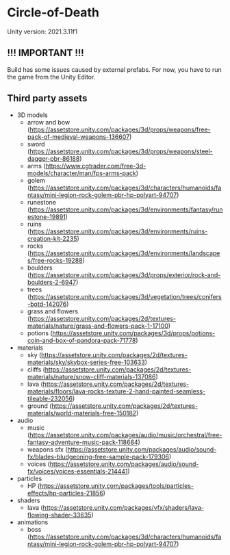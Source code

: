 # Circle-of-Death

Unity version: 2021.3.11f1

## !!! IMPORTANT !!!
Build has some issues caused by external prefabs. For now, you have to run the game from the Unity Editor.

## Third party assets
- 3D models
    - arrow and bow (https://assetstore.unity.com/packages/3d/props/weapons/free-pack-of-medieval-weapons-136607)
    - sword (https://assetstore.unity.com/packages/3d/props/weapons/steel-dagger-pbr-86188)
    - arms (https://www.cgtrader.com/free-3d-models/character/man/fps-arms-pack)
    - golem (https://assetstore.unity.com/packages/3d/characters/humanoids/fantasy/mini-legion-rock-golem-pbr-hp-polyart-94707)
    - runestone (https://assetstore.unity.com/packages/3d/environments/fantasy/runestone-19891)
    - ruins (https://assetstore.unity.com/packages/3d/environments/ruins-creation-kit-2235)
    - rocks (https://assetstore.unity.com/packages/3d/environments/landscapes/free-rocks-19288)
    - boulders (https://assetstore.unity.com/packages/3d/props/exterior/rock-and-boulders-2-6947)
    - trees (https://assetstore.unity.com/packages/3d/vegetation/trees/conifers-botd-142076)
    - grass and flowers (https://assetstore.unity.com/packages/2d/textures-materials/nature/grass-and-flowers-pack-1-17100)
    - potions (https://assetstore.unity.com/packages/3d/props/potions-coin-and-box-of-pandora-pack-71778)
- materials
    - sky (https://assetstore.unity.com/packages/2d/textures-materials/sky/skybox-series-free-103633)
    - cliffs (https://assetstore.unity.com/packages/2d/textures-materials/nature/snow-cliff-materials-137086)
    - lava (https://assetstore.unity.com/packages/2d/textures-materials/floors/lava-rocks-texture-2-hand-painted-seamless-tileable-232056)
    - ground (https://assetstore.unity.com/packages/2d/textures-materials/world-materials-free-150182)
- audio
    - music (https://assetstore.unity.com/packages/audio/music/orchestral/free-fantasy-adventure-music-pack-118684)
    - weapons sfx (https://assetstore.unity.com/packages/audio/sound-fx/blades-bludgeoning-free-sample-pack-179306)
    - voices (https://assetstore.unity.com/packages/audio/sound-fx/voices/voices-essentials-214441)
- particles
    - HP (https://assetstore.unity.com/packages/tools/particles-effects/hp-particles-21856)
- shaders
    - lava (https://assetstore.unity.com/packages/vfx/shaders/lava-flowing-shader-33635)
- animations 
    - boss (https://assetstore.unity.com/packages/3d/characters/humanoids/fantasy/mini-legion-rock-golem-pbr-hp-polyart-94707)
